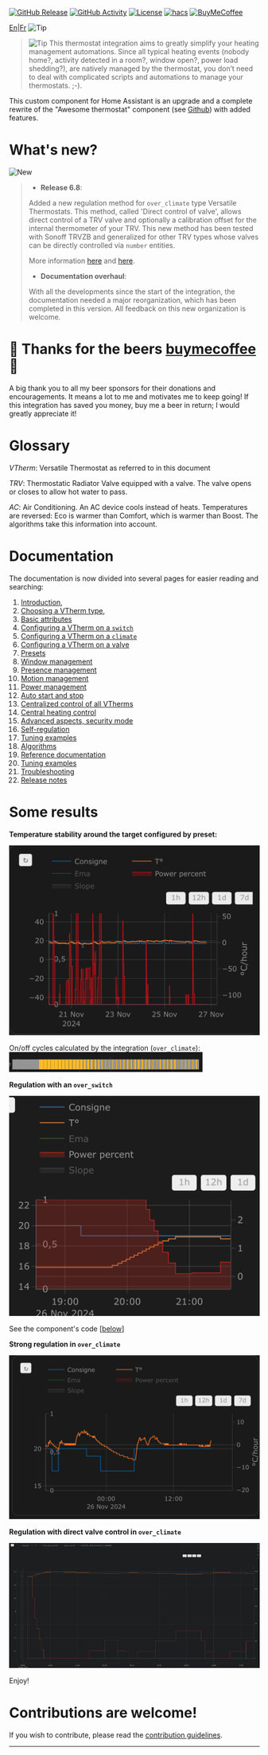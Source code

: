 [![GitHub Release][releases-shield]][releases]
[![GitHub Activity][commits-shield]][commits]
[![License][license-shield]](LICENSE)
[![hacs][hacs_badge]][hacs]
[![BuyMeCoffee][buymecoffeebadge]][buymecoffee]

[En](README.md)|[Fr](README-fr.md)
![Tip](images/icon.png)

> ![Tip](images/tips.png) This thermostat integration aims to greatly simplify your heating management automations. Since all typical heating events (nobody home?, activity detected in a room?, window open?, power load shedding?), are natively managed by the thermostat, you don’t need to deal with complicated scripts and automations to manage your thermostats. ;-).

This custom component for Home Assistant is an upgrade and a complete rewrite of the "Awesome thermostat" component (see [Github](https://github.com/dadge/awesome_thermostat)) with added features.

# What's new?
![New](images/new-icon.png)
> * **Release 6.8**:
>
> Added a new regulation method for `over_climate` type Versatile Thermostats. This method, called 'Direct control of valve', allows direct control of a TRV valve and optionally a calibration offset for the internal thermometer of your TRV. This new method has been tested with Sonoff TRVZB and generalized for other TRV types whose valves can be directly controlled via `number` entities.
>
> More information [here](documentation/fr/over-climate.md) and [here](documentation/fr/self-regulation.md).
>
> * **Documentation overhaul**:
>
> With all the developments since the start of the integration, the documentation needed a major reorganization, which has been completed in this version. All feedback on this new organization is welcome.

# 🍻 Thanks for the beers [buymecoffee](https://www.buymeacoffee.com/jmcollin78) 🍻
A big thank you to all my beer sponsors for their donations and encouragements. It means a lot to me and motivates me to keep going! If this integration has saved you money, buy me a beer in return; I would greatly appreciate it!

# Glossary

  _VTherm_: Versatile Thermostat as referred to in this document

  _TRV_: Thermostatic Radiator Valve equipped with a valve. The valve opens or closes to allow hot water to pass.

  _AC_: Air Conditioning. An AC device cools instead of heats. Temperatures are reversed: Eco is warmer than Comfort, which is warmer than Boost. The algorithms take this information into account.

# Documentation

The documentation is now divided into several pages for easier reading and searching:
1. [Introduction](documentation/fr/presentation.md),
2. [Choosing a VTherm type](documentation/fr/creation.md),
3. [Basic attributes](documentation/fr/base-attributes.md)
3. [Configuring a VTherm on a `switch`](documentation/fr/over-switch.md)
3. [Configuring a VTherm on a `climate`](documentation/fr/over-climate.md)
3. [Configuring a VTherm on a valve](documentation/fr/over-valve.md)
4. [Presets](documentation/fr/feature-presets.md)
5. [Window management](documentation/fr/feature-window.md)
6. [Presence management](documentation/fr/feature-presence.md)
7. [Motion management](documentation/fr/feature-motion.md)
8. [Power management](documentation/fr/feature-power.md)
9. [Auto start and stop](documentation/fr/feature-auto-start-stop.md)
10. [Centralized control of all VTherms](documentation/fr/feature-central-mode.md)
11. [Central heating control](documentation/fr/feature-central-boiler.md)
12. [Advanced aspects, security mode](documentation/fr/feature-advanced.md)
12. [Self-regulation](documentation/fr/self-regulation.md)
13. [Tuning examples](documentation/fr/tuning-examples.md)
14. [Algorithms](documentation/fr/algorithms.md)
15. [Reference documentation](documentation/fr/reference.md)
16. [Tuning examples](documentation/fr/tuning-examples.md)
17. [Troubleshooting](documentation/fr/troubleshooting.md)
18. [Release notes](documentation/fr/releases.md)

# Some results

**Temperature stability around the target configured by preset:**

![image](documentation/fr/images/results-1.png)

On/off cycles calculated by the integration (`over_climate`):
![image](documentation/fr/images/results-2.png)

**Regulation with an `over_switch`**

![image](documentation/fr/images/results-4.png)

See the component's code [[below](#even-better-with-apex-chart-to-tune-your-thermostat)]

**Strong regulation in `over_climate`**

![image](documentation/fr/images/results-over-climate-1.png)

**Regulation with direct valve control in `over_climate`**

![image](documentation/fr/images/results-over-climate-2.png)

Enjoy!

# Contributions are welcome!

If you wish to contribute, please read the [contribution guidelines](CONTRIBUTING.md).

***

[versatile_thermostat]: https://github.com/jmcollin78/versatile_thermostat
[buymecoffee]: https://www.buymeacoffee.com/jmcollin78
[buymecoffeebadge]: https://img.shields.io/badge/Buy%20me%20a%20beer-%245-orange?style=for-the-badge&logo=buy-me-a-beer
[commits-shield]: https://img.shields.io/github/commit-activity/y/jmcollin78/versatile_thermostat.svg?style=for-the-badge
[commits]: https://github.com/jmcollin78/versatile_thermostat/commits/master
[hacs]: https://github.com/custom-components/hacs
[hacs_badge]: https://img.shields.io/badge/HACS-Custom-41BDF5.svg?style=for-the-badge
[forum-shield]: https://img.shields.io/badge/community-forum-brightgreen.svg?style=for-the-badge
[forum]: https://community.home-assistant.io/
[license-shield]: https://img.shields.io/github/license/jmcollin78/versatile_thermostat.svg?style=for-the-badge
[maintenance-shield]: https://img.shields.io/badge/maintainer-Joakim%20Sørensen%20%40ludeeus-blue.svg?style=for-the-badge
[releases-shield]: https://img.shields.io/github/release/jmcollin78/versatile_thermostat.svg?style=for-the-badge
[releases]: https://github.com/jmcollin78/versatile_thermostat/releases